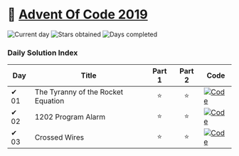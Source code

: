 # 🎄 [Advent Of Code 2019](https://adventofcode.com/2019)

![Current day](https://img.shields.io/badge/Day-25-blue)
![Stars obtained](https://img.shields.io/badge/Stars%20Obtained%20⭐-6-yellow)
![Days completed](https://img.shields.io/badge/Days%20Completed-3-red)

### Daily Solution Index

| Day  | Title                              | Part 1 | Part 2 | Code                                                                                                                             |
|------|------------------------------------|:------:|:------:|----------------------------------------------------------------------------------------------------------------------------------|
| ✔ 01 | The Tyranny of the Rocket Equation |   ⭐    |   ⭐    | [![Code](https://img.shields.io/badge/Code-grey?style=for-the-badge&logo=Kotlin)](src/main/kotlin/de/nosswald/aoc/days/Day01.kt) |
| ✔ 02 | 1202 Program Alarm                 |   ⭐    |   ⭐    | [![Code](https://img.shields.io/badge/Code-grey?style=for-the-badge&logo=Kotlin)](src/main/kotlin/de/nosswald/aoc/days/Day02.kt) |
| ✔ 03 | Crossed Wires                      |   ⭐    |   ⭐    | [![Code](https://img.shields.io/badge/Code-grey?style=for-the-badge&logo=Kotlin)](src/main/kotlin/de/nosswald/aoc/days/Day03.kt) |